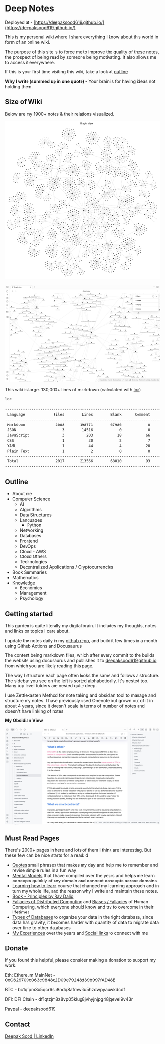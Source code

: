 # Deep Notes

Deployed at - [https://deepaksood619.github.io/](https://deepaksood619.github.io/)

This is my personal wiki where I share everything I know about this world in form of an online wiki.

The purpose of this site is to force me to improve the quality of these notes, the prospect of being read by someone being motivating. It also allows me to access it everywhere.

If this is your first time visiting this wiki, take a look at [outline](https://deepaksood619.github.io/docs/#outline)

**Why I write (summed up in one quote) -** Your brain is for having ideas not holding them.

## Size of Wiki

Below are my 1900+ notes & their relations visualized.

![All Notes Visualized in an Obsidian Graph](notes-visualized.jpg)

![All Notes Visualized Zoomed in an Obsidian Graph](notes-visualized-zoom.jpg)

This wiki is large. 130,000+ lines of markdown (calculated with [loc](https://github.com/cgag/loc))

```bash
loc

--------------------------------------------------------------------------------
 Language             Files        Lines        Blank      Comment         Code
--------------------------------------------------------------------------------
 Markdown              2008       198771        67986            0       130785
 JSON                     3        14516            0            0        14516
 JavaScript               3          203           18           66          119
 CSS                      1           30            2            7           21
 YAML                     1           44            4           20           20
 Plain Text               1            2            0            0            2
--------------------------------------------------------------------------------
 Total                 2017       213566        68010           93       145463
--------------------------------------------------------------------------------
```

## Outline

- About me
- Computer Science
  - AI
  - Algorithms
  - Data Structures
  - Languages
    - Python
  - Networking
  - Databases
  - Frontend
  - DevOps
  - Cloud - AWS
  - Cloud Others
  - Technologies
  - Decentralized Applications / Cryptocurrencies
- Book Summaries
- Mathematics
- Knowledge
  - Economics
  - Management
  - Psychology

## Getting started

This garden is quite literally my digital brain. It includes my thoughts, notes and links on topics I care about.

I update the notes daily in my [github repo](https://github.com/deepaksood619/deepaksood619.github.io/), and build it few times in a month using Github Actions and Docusaurus.

The content being markdown files, which after every commit to the builds the website using docusaurus and publishes it to [deepaksood619.github.io](https://deepaksood619.github.io/) from which you are likely reading this page.

The way I structure each page often looks the same and follows a structure. The sidebar you see on the left is sorted alphabetically. It's nested too. Many top level folders are nested quite deep.

I use Zettlekasten Method for note taking and obsidian tool to manage and structure my notes. I have previously used Onenote but grown out of it in about 4 years, since it doesn't scale in terms of number of notes and doesn't have linking of notes

**My Obsidian View**

![image](obsidian-screenshot.jpg)

## Must Read Pages

There's 2000+ pages in here and lots of them I think are interesting. But these few can be nice starts for a read:
d

- [Quotes](https://deepaksood619.github.io/knowledge/quotes-proverbs/) small phrases that makes my day and help me to remember and revise simple rules in a fun way
- [Mental Models](https://deepaksood619.github.io/knowledge/general/mental-models) that I have compiled over the years and helps me learn concepts quickly of any domain and connect concepts across domains
- [Learning how to learn](https://deepaksood619.github.io/psychology/learning/learning-intro) course that changed my learning approach and in turn my whole life, and the reason why I write and maintain these notes.
- [Book - Principles by Ray Dalio](https://deepaksood619.github.io/book-summaries/principles)
- [Fallacies of Distributed Computing](https://deepaksood619.github.io/computer-science/distributed-system/fallacies-and-problems) and [Biases / Fallacies](https://deepaksood619.github.io/psychology/biases-fallacies) of Human Computing, which everyone should know and try to overcome in their lifetimes
- [Types of Databases](https://deepaksood619.github.io/databases/concepts/types-of-databases) to organize your data in the right database, since data has gravity, it becomes harder with quantity of data to migrate data over time to other databases
- [My Experiences](https://deepaksood619.github.io/about-me/experience) over the years and [Social links](https://deepaksood619.github.io/about-me/social-links) to connect with me

## Donate

If you found this helpful, please consider making a donation to support my work.

Eth: Ethereum MainNet - 0xC629700c063c9848c2D09e79248d39b997fAD48E

BTC - bc1qfpm3x5qcr6su8ndq8afmw6u5hzdwpyauwkdcdf

DFI: DFI Chain - df1qtzjm8z8vp05klug8jvhyjnjpg48jqevel9v43r

Paypal - [deepaksood619](https://paypal.me/deepaksood619?country.x=IN&locale.x=en_GB)

## Contact

[Deepak Sood | LinkedIn](https://www.linkedin.com/in/deepaksood619/)
